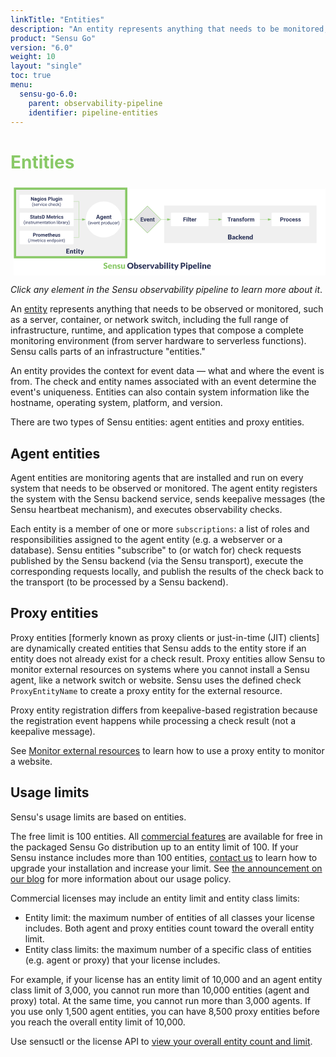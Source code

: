 ```yaml
---
linkTitle: "Entities"
description: "An entity represents anything that needs to be monitored, including the full range of infrastructure, runtime, and application types that compose a complete monitoring environment, from server hardware to serverless functions. Read this doc to learn about entities."
product: "Sensu Go"
version: "6.0"
weight: 10
layout: "single"
toc: true
menu:
  sensu-go-6.0:
    parent: observability-pipeline
    identifier: pipeline-entities
---
```


# <span style="color:#89c967">Entities</span>

<svg xmlns="http://www.w3.org/2000/svg" xmlns:xlink="http://www.w3.org/1999/xlink" xmlns:lucid="lucid" viewBox="0 0 1400 405" preserveAspectRatio="xMidYMid meet"><g transform="translate(14.423076923077076 20)" lucid:page-tab-id="0_0"><path d="M0 0h1823.08v553.85H0z" fill="#fff"/><a xlink:href="../pipeline-agent-backend/" target="_top"><path d="M668.26 75.15H1346v167H668.26z" stroke="#000" stroke-opacity="0" stroke-width="2" fill="#f0f0f0"/><path class="lucid-link lucid-hotspot lucid-overlay-hotspot" d="M668.26 75.15H1346v167H668.26z" fill="none"/></a><a xlink:href="../pipeline-filter/" target="_top"><path d="M698.3 110.12c0-1.66 1.33-3 3-3H863c1.66 0 3 1.34 3 3v54c0 1.65-1.34 3-3 3H701.3c-1.67 0-3-1.35-3-3z" stroke="#000" stroke-opacity="0" fill="#fff"/><use xlink:href="#a" transform="matrix(1,0,0,1,703.2895709085567,112.11538461538461) translate(49.23988381410256 33.76402243589744)"/><path class="lucid-link lucid-hotspot lucid-overlay-hotspot" d="M698.3 110.12c0-1.66 1.33-3 3-3H863c1.66 0 3 1.34 3 3v54c0 1.65-1.34 3-3 3H701.3c-1.67 0-3-1.35-3-3z" fill="none"/></a><a xlink:href="../pipeline-transform/" target="_top"><path d="M926 110.12c0-1.66 1.34-3 3-3h161.7c1.67 0 3 1.34 3 3v54c0 1.65-1.33 3-3 3H929c-1.66 0-3-1.35-3-3z" stroke="#000" stroke-opacity="0" fill="#fff"/><use xlink:href="#b" transform="matrix(1,0,0,1,931.0000194281496,112.11538461538461) translate(18.72230568910257 33.76402243589744)"/><path class="lucid-link lucid-hotspot lucid-overlay-hotspot" d="M926 110.12c0-1.66 1.34-3 3-3h161.7c1.67 0 3 1.34 3 3v54c0 1.65-1.33 3-3 3H929c-1.66 0-3-1.35-3-3z" fill="none"/></a><a xlink:href="../pipeline-process/" target="_top"><path d="M1146 110.12c0-1.66 1.34-3 3-3h161.7c1.67 0 3 1.34 3 3v54c0 1.65-1.33 3-3 3H1149c-1.66 0-3-1.35-3-3z" stroke="#000" stroke-opacity="0" fill="#fff"/><use xlink:href="#c" transform="matrix(1,0,0,1,1151.0000194281486,112.11538461538461) translate(32.23142027243589 33.76402243589744)"/><path class="lucid-link lucid-hotspot lucid-overlay-hotspot" d="M1146 110.12c0-1.66 1.34-3 3-3h161.7c1.67 0 3 1.34 3 3v54c0 1.65-1.33 3-3 3H1149c-1.66 0-3-1.35-3-3z" fill="none"/></a><path d="M656.04 137.12h25.87" stroke="#89c967" fill="none"/><path d="M656.06 137.62h-1.02l.5-.5-.5-.5h1.02z" fill="#89c967"/><path d="M696.67 137.12l-14.26 4.63v-9.27z" stroke="#89c967" fill="#89c967"/><path d="M866.5 137.12h43.12" stroke="#89c967" fill="none"/><path d="M866.5 137.62h-.5v-1h.5z" fill="#89c967"/><path d="M924.38 137.12l-14.26 4.63v-9.27z" stroke="#89c967" fill="#89c967"/><path d="M1094.2 137.12h35.42" stroke="#89c967" fill="none"/><path d="M1094.22 137.62h-.5v-1h.5z" fill="#89c967"/><path d="M1144.38 137.12l-14.26 4.63v-9.27z" stroke="#89c967" fill="#89c967"/><a xlink:href="../pipeline-entities/" target="_top"><path d="M5.58 0H500v305.12H5.58z" stroke="#89c967" stroke-width="10" fill="#f0f0f0"/><path class="lucid-link lucid-hotspot lucid-overlay-hotspot" d="M5.58 0H500v305.12H5.58z" fill="none"/></a><path d="M266.08 57.12h23.7v79.5" stroke="#89c967" fill="none"/><path d="M266.1 57.62h-.52v-1h.5z" fill="#89c967"/><path d="M289.78 136.6v.52M267.08 137.12h36.9" stroke="#89c967" fill="none"/><path d="M267.1 137.62h-.52v-1h.5z" fill="#89c967"/><path d="M318.73 137.12l-14.26 4.63v-9.27z" stroke="#89c967" fill="#89c967"/><path d="M266.58 217.12h23.2v-79.5" stroke="#89c967" fill="none"/><path d="M266.6 217.62h-.52v-1h.5z" fill="#89c967"/><path d="M289.78 137.63v-.5M480.85 137.12h35.48" stroke="#89c967" fill="none"/><path d="M480.87 137.62h-.53v-1h.53z" fill="#89c967"/><path d="M531.1 137.12l-14.27 4.63v-9.27z" stroke="#89c967" fill="#89c967"/><a xlink:href="../pipeline-agent-backend/" target="_top"><path d="M753.27 197.12h507.7v40h-507.7z" stroke="#000" stroke-opacity="0" stroke-width="2" fill-opacity="0"/><use xlink:href="#d" transform="matrix(1,0,0,1,753.2728800522422,197.1153846153846) translate(197.3028846153846 28.471153846153847)"/><path class="lucid-link lucid-hotspot lucid-overlay-hotspot" d="M753.27 197.12h507.7v40h-507.7z" fill="none"/></a><a xlink:href="../pipeline-entities/" target="_top"><path d="M160 260h223.6v44.26H160z" stroke="#000" stroke-opacity="0" stroke-width="2" fill-opacity="0"/><use xlink:href="#e" transform="matrix(1,0,0,1,160,260) translate(71.86057692307692 28.471153846153847)"/><path class="lucid-link lucid-hotspot lucid-overlay-hotspot" d="M160 260h223.6v44.26H160z" fill="none"/></a><a xlink:href="../pipeline-checks-events/" target="_top"><path d="M594.13 77.12l60 60-60 60-60-60z" stroke="#89c967" stroke-width="2" fill="#e5e5e5"/><use xlink:href="#f" transform="matrix(1,0,0,1,539.128094597964,82.11538461538461) translate(23.611478365384613 63.76402243589744)"/><path class="lucid-link lucid-hotspot lucid-overlay-hotspot" d="M594.13 77.12l60 60-60 60-60-60z" fill="none"/></a><a xlink:href="../pipeline-agent-backend/" target="_top"><path d="M480.35 137.12c0 44.18-35.8 80-80 80-44.18 0-80-35.82-80-80 0-44.2 35.82-80 80-80 44.2 0 80 35.8 80 80z" stroke="#000" stroke-opacity="0" stroke-width="2" fill="#fff"/><use xlink:href="#g" transform="matrix(1,0,0,1,325.35250883744345,62.11538461538461) translate(40.61373197115385 72.49599358974359)"/><use xlink:href="#h" transform="matrix(1,0,0,1,325.35250883744345,62.11538461538461) translate(4.678109975961533 96.59705528846155)"/><use xlink:href="#i" transform="matrix(1,0,0,1,325.35250883744345,62.11538461538461) translate(62.35163762019231 96.59705528846155)"/><path class="lucid-link lucid-hotspot lucid-overlay-hotspot" d="M480.35 137.12c0 44.18-35.8 80-80 80-44.18 0-80-35.82-80-80 0-44.2 35.82-80 80-80 44.2 0 80 35.8 80 80z" fill="none"/></a><path d="M400.35 217.62v39.5-40.74" stroke="#000" stroke-opacity="0" fill="none"/><path d="M400.35 201.62l4.64 14.26h-9.28z" stroke="#000" stroke-opacity="0" fill-opacity="0"/><a xlink:href="../pipeline-checks-events/" target="_top"><path d="M25.58 30.12c0-1.66 1.34-3 3-3h234c1.65 0 3 1.34 3 3v54c0 1.65-1.35 3-3 3h-234c-1.66 0-3-1.35-3-3z" stroke="#000" stroke-opacity="0" fill="#fff"/><use xlink:href="#j" transform="matrix(1,0,0,1,30.576923076922924,32.11538461538461) translate(44.63585486778845 21.400490785256405)"/><use xlink:href="#k" transform="matrix(1,0,0,1,30.576923076922924,32.11538461538461) translate(121.06908553685898 21.400490785256405)"/><use xlink:href="#l" transform="matrix(1,0,0,1,30.576923076922924,32.11538461538461) translate(50.15249399038461 44.719050480769226)"/><use xlink:href="#m" transform="matrix(1,0,0,1,30.576923076922924,32.11538461538461) translate(122.50262920673077 44.719050480769226)"/><path class="lucid-link lucid-hotspot lucid-overlay-hotspot" d="M25.58 30.12c0-1.66 1.34-3 3-3h234c1.65 0 3 1.34 3 3v54c0 1.65-1.35 3-3 3h-234c-1.66 0-3-1.35-3-3z" fill="none"/></a><a xlink:href="../pipeline-checks-events/" target="_top"><path d="M26.58 110.12c0-1.66 1.34-3 3-3h234c1.65 0 3 1.34 3 3v54c0 1.65-1.35 3-3 3h-234c-1.66 0-3-1.35-3-3z" stroke="#000" stroke-opacity="0" fill="#fff"/><use xlink:href="#n" transform="matrix(1,0,0,1,31.576923076922924,112.11538461538461) translate(40.292186247996796 21.400490785256405)"/><use xlink:href="#o" transform="matrix(1,0,0,1,31.576923076922924,112.11538461538461) translate(112.97879732572116 21.400490785256405)"/><use xlink:href="#p" transform="matrix(1,0,0,1,31.576923076922924,112.11538461538461) translate(11.991436298076906 44.719050480769226)"/><use xlink:href="#q" transform="matrix(1,0,0,1,31.576923076922924,112.11538461538461) translate(158.83263221153848 44.719050480769226)"/><path class="lucid-link lucid-hotspot lucid-overlay-hotspot" d="M26.58 110.12c0-1.66 1.34-3 3-3h234c1.65 0 3 1.34 3 3v54c0 1.65-1.35 3-3 3h-234c-1.66 0-3-1.35-3-3z" fill="none"/></a><a xlink:href="../pipeline-checks-events/" target="_top"><path d="M26.08 190.12c0-1.66 1.34-3 3-3h234c1.65 0 3 1.34 3 3v54c0 1.65-1.35 3-3 3h-234c-1.66 0-3-1.35-3-3z" stroke="#000" stroke-opacity="0" fill="#fff"/><use xlink:href="#r" transform="matrix(1,0,0,1,31.076923076922924,192.11538461538464) translate(53.57515775240384 21.400490785256405)"/><use xlink:href="#s" transform="matrix(1,0,0,1,31.076923076922924,192.11538461538464) translate(32.30675330528845 44.719050480769226)"/><use xlink:href="#t" transform="matrix(1,0,0,1,31.076923076922924,192.11538461538464) translate(116.04698768028847 44.719050480769226)"/><path class="lucid-link lucid-hotspot lucid-overlay-hotspot" d="M26.08 190.12c0-1.66 1.34-3 3-3h234c1.65 0 3 1.34 3 3v54c0 1.65-1.35 3-3 3h-234c-1.66 0-3-1.35-3-3z" fill="none"/></a><a xlink:href="../" target="_top"><path d="M383.6 320h507.7v44H383.6z" stroke="#000" stroke-opacity="0" stroke-width="2" fill-opacity="0"/><use xlink:href="#u" transform="matrix(1,0,0,1,383.60356235114165,320) translate(14.36940418397478 36.19764280232888)"/><use xlink:href="#v" transform="matrix(1,0,0,1,383.60356235114165,320) translate(119.95503095996753 36.19764280232888)"/><use xlink:href="#w" transform="matrix(1,0,0,1,383.60356235114165,320) translate(356.5049763247307 36.19764280232888)"/><path class="lucid-link lucid-hotspot lucid-overlay-hotspot" d="M383.6 320h507.7v44H383.6z" fill="none"/></a><defs><path fill="#2c3458" d="M1006-595H430V0H130v-1456h948v243H430v376h576v242" id="x"/><path fill="#2c3458" d="M416 0H126v-1082h290V0zM271-1212c-92 0-162-61-162-150s68-149 162-149c93 0 162 60 162 149s-70 150-162 150" id="y"/><path fill="#2c3458" d="M416 0H126v-1536h290V0" id="z"/><path fill="#2c3458" d="M457-330c2 83 25 111 111 112 32 0 60-2 85-7V-6c-57 17-115 26-175 26-203 0-310-102-310-307v-583H10v-212h158v-266h289v266h185v212H457v540" id="A"/><path fill="#2c3458" d="M1031-175C952-60 797 20 609 20 287 20 60-206 72-543c12-330 180-559 505-559 309 0 482 214 477 537v118H365c15 134 115 234 263 234 111 0 198-40 261-121zM770-644c5-139-62-226-194-224-130 1-191 97-208 224h402" id="B"/><path fill="#2c3458" d="M719-811c-143-24-279 1-319 103V0H111v-1082h273l8 129c74-124 180-175 331-136" id="C"/><g id="a"><use transform="matrix(0.012520032051282052,0,0,0.012520032051282052,0,0)" xlink:href="#x"/><use transform="matrix(0.012520032051282052,0,0,0.012520032051282052,14.047475961538462,0)" xlink:href="#y"/><use transform="matrix(0.012520032051282052,0,0,0.012520032051282052,20.845853365384617,0)" xlink:href="#z"/><use transform="matrix(0.012520032051282052,0,0,0.012520032051282052,27.64423076923077,0)" xlink:href="#A"/><use transform="matrix(0.012520032051282052,0,0,0.012520032051282052,36.30809294871795,0)" xlink:href="#B"/><use transform="matrix(0.012520032051282052,0,0,0.012520032051282052,50.16776842948718,0)" xlink:href="#C"/></g><path fill="#2c3458" d="M1226-1213H780V0H480v-1213H40v-243h1186v243" id="D"/><path fill="#2c3458" d="M552-1102c254-4 435 134 435 383v469c1 103 15 180 43 233V0H738c-13-26-23-58-29-97C639-19 548 20 436 20 238 20 64-113 68-304c5-258 212-357 496-357h133c11-137-29-227-160-227-90 0-156 45-156 131H92c15-231 213-342 460-345zM357-325c0 76 61 124 142 124 88 0 168-45 198-105v-186H589c-152 2-232 51-232 167" id="E"/><path fill="#2c3458" d="M750-692c-1-124-48-174-173-175-81 0-142 35-183 104V0H105v-1082h272l9 125c77-97 181-145 311-145 244 0 342 151 342 403V0H750v-692" id="F"/><path fill="#2c3458" d="M529-185c94 0 168-33 168-114 0-35-18-63-53-83s-91-39-168-55C219-491 90-600 90-765c0-208 203-337 432-337 246 0 451 124 453 349H686c-2-91-62-143-165-143-86 0-151 41-153 117 0 32 16 57 46 77 63 43 257 69 335 100 151 60 229 153 229 291C978-13 554 93 282-28 162-81 60-190 56-344h274c5 106 86 159 199 159" id="G"/><path fill="#2c3458" d="M190-1174c-11-296 244-440 544-363l-3 224c-24-6-53-9-88-9-109 0-163 51-163 153v87h215v212H480V0H190v-870H29v-212h161v-92" id="H"/><path fill="#2c3458" d="M579 20C257 20 58-214 66-551c8-331 182-551 511-551 324 0 514 231 514 572 0 319-198 550-512 550zm-2-888c-169 0-222 141-222 338 0 181 61 317 224 317 170 0 223-137 223-338 0-178-64-317-225-317" id="I"/><path fill="#2c3458" d="M741-689c-2-124-40-177-163-178-82 0-141 34-178 102V0H111v-1082h271l9 121c77-94 180-141 311-141 139 0 235 55 287 165 76-110 184-165 325-165 249 0 348 151 348 411V0h-290v-690c-2-123-39-176-163-177-87 0-147 41-180 124l1 743H741v-689" id="J"/><g id="b"><use transform="matrix(0.012520032051282052,0,0,0.012520032051282052,0,0)" xlink:href="#D"/><use transform="matrix(0.012520032051282052,0,0,0.012520032051282052,15.049078525641026,0)" xlink:href="#C"/><use transform="matrix(0.012520032051282052,0,0,0.012520032051282052,24.025941506410255,0)" xlink:href="#E"/><use transform="matrix(0.012520032051282052,0,0,0.012520032051282052,37.77293669871795,0)" xlink:href="#F"/><use transform="matrix(0.012520032051282052,0,0,0.012520032051282052,52.13341346153847,0)" xlink:href="#G"/><use transform="matrix(0.012520032051282052,0,0,0.012520032051282052,65.31700721153845,0)" xlink:href="#H"/><use transform="matrix(0.012520032051282052,0,0,0.012520032051282052,74.50671073717947,0)" xlink:href="#I"/><use transform="matrix(0.012520032051282052,0,0,0.012520032051282052,89.00490785256409,0)" xlink:href="#C"/><use transform="matrix(0.012520032051282052,0,0,0.012520032051282052,98.35737179487178,0)" xlink:href="#J"/></g><path fill="#2c3458" d="M1245-974c0 302-233 466-552 461H430V0H130v-1456h568c323 5 547 167 547 482zm-303 2c1-143-93-241-237-241H430v457h268c151 1 244-71 244-216" id="K"/><path fill="#2c3458" d="M355-556c-2 203 30 338 206 343 102 3 181-63 182-161h271C1001-128 821 17 566 20 242 24 66-212 66-554c0-320 184-548 498-548 262 0 451 167 450 423H743c-1-108-75-193-184-189-162 6-202 123-204 312" id="L"/><g id="c"><use transform="matrix(0.012520032051282052,0,0,0.012520032051282052,0,0)" xlink:href="#K"/><use transform="matrix(0.012520032051282052,0,0,0.012520032051282052,16.53896233974359,0)" xlink:href="#C"/><use transform="matrix(0.012520032051282052,0,0,0.012520032051282052,25.44070512820513,0)" xlink:href="#I"/><use transform="matrix(0.012520032051282052,0,0,0.012520032051282052,39.93890224358975,0)" xlink:href="#L"/><use transform="matrix(0.012520032051282052,0,0,0.012520032051282052,53.310296474358985,0)" xlink:href="#B"/><use transform="matrix(0.012520032051282052,0,0,0.012520032051282052,67.16997195512822,0)" xlink:href="#G"/><use transform="matrix(0.012520032051282052,0,0,0.012520032051282052,80.35356570512822,0)" xlink:href="#G"/></g><path fill="#2c3458" d="M966-754c170 42 282 125 282 315 0 303-231 439-546 439H120v-1457h536c319 4 558 86 558 394 0 177-112 257-248 309zm-52 308c1-132-85-172-220-172H458v363h238c138 0 217-58 218-191zm-38-577c0-140-81-181-220-181H458v360c201-1 418 30 418-179" id="M"/><path fill="#2c3458" d="M572-1057c257 0 406 153 406 409V0c-68-4-160 9-208-12-30-14-45-72-60-107C623-47 539 18 382 16 189 13 70-77 70-270c0-183 145-251 311-298 78-21 176-33 295-36 8-132-26-216-144-216-125 0-159 78-268 78-94 0-104-95-146-151 112-100 257-164 454-164zM366-285c-2 73 41 96 114 96 97 0 140-35 196-89v-144c-104 4-184 15-248 46-39 19-61 43-62 91" id="N"/><path fill="#2c3458" d="M958-162C862-50 728 16 528 16 297 16 159-117 90-293c-49-124-51-307-4-437 70-194 223-323 484-323 177 0 287 60 380 153-36 45-67 98-109 136-73 33-113-34-174-50-21-5-46-11-77-11-169 4-215 131-220 304-6 205 103 354 302 295 57-17 74-74 140-74 25 0 42 10 56 27" id="O"/><path fill="#2c3458" d="M430-1497v839c57 1 95 0 120-37l196-292c22-33 48-50 100-50h284L862-668c-25 34-54 60-90 82 30 23 56 53 78 90L1142 0H862c-52-1-83-16-102-52L564-419c-19-31-28-40-74-40h-60V0H120v-1497h310" id="P"/><path fill="#2c3458" d="M1024-162C926-48 781 16 578 16 325 16 169-111 94-299c-49-123-59-309-6-439 74-183 225-315 476-315 298 0 466 176 466 475 0 66-3 115-70 115H362c16 155 90 243 244 247 98 2 155-39 218-71 37-18 85-16 110 14zM752-643c-3-120-60-196-182-196-129 0-185 80-205 196h387" id="Q"/><path fill="#2c3458" d="M612-820c-81 1-134 39-182 81V0H120v-1037h192c70-3 79 59 94 112 74-70 159-128 302-128 236 0 352 157 352 394V0H750v-659c0-96-44-162-138-161" id="R"/><path fill="#2c3458" d="M494-1057c110-3 175 36 236 85v-525h310V0H848c-79 3-80-75-100-131C671-51 581 16 426 16 225 16 127-123 78-290c-38-128-40-313 4-440 62-181 183-321 412-327zM370-515c0 153 21 293 164 293 98 0 150-43 196-97v-440c-41-45-87-70-162-70-160 0-198 144-198 314" id="S"/><g id="d"><use transform="matrix(0.014423076923076924,0,0,0.014423076923076924,0,0)" xlink:href="#M"/><use transform="matrix(0.014423076923076924,0,0,0.014423076923076924,18.923076923076923,0)" xlink:href="#N"/><use transform="matrix(0.014423076923076924,0,0,0.014423076923076924,34.47115384615385,0)" xlink:href="#O"/><use transform="matrix(0.014423076923076924,0,0,0.014423076923076924,48.49038461538461,0)" xlink:href="#P"/><use transform="matrix(0.014423076923076924,0,0,0.014423076923076924,64.24038461538461,0)" xlink:href="#Q"/><use transform="matrix(0.014423076923076924,0,0,0.014423076923076924,79.9326923076923,0)" xlink:href="#R"/><use transform="matrix(0.014423076923076924,0,0,0.014423076923076924,96.66346153846153,0)" xlink:href="#S"/></g><path fill="#2c3458" d="M1058-1457v260H460v340h458v250H460v347h598V0H120v-1457h938" id="T"/><path fill="#2c3458" d="M774-74c-71 55-172 90-290 90-196 0-304-108-304-303v-536c-70 1-146 12-146-61v-121l165-32 61-253c16-78 146-38 230-48v303h252v212H490v515c0 45 23 83 68 83 48 0 88-50 122 4" id="U"/><path fill="#2c3458" d="M440-1037V0H130v-1037h310zm-154-466c113 0 190 70 190 182 0 111-79 180-190 180-109 0-184-71-184-180 0-110 74-182 184-182" id="V"/><path fill="#2c3458" d="M544 269c-20 41-37 60-98 60H214L414-91 0-1037h274c46-1 73 23 84 54 69 190 150 371 209 571 68-189 134-380 199-571 10-28 45-55 82-54h250" id="W"/><g id="e"><use transform="matrix(0.014423076923076924,0,0,0.014423076923076924,0,0)" xlink:href="#T"/><use transform="matrix(0.014423076923076924,0,0,0.014423076923076924,16.298076923076923,0)" xlink:href="#R"/><use transform="matrix(0.014423076923076924,0,0,0.014423076923076924,33.02884615384615,0)" xlink:href="#U"/><use transform="matrix(0.014423076923076924,0,0,0.014423076923076924,44.56730769230769,0)" xlink:href="#V"/><use transform="matrix(0.014423076923076924,0,0,0.014423076923076924,52.78846153846154,0)" xlink:href="#U"/><use transform="matrix(0.014423076923076924,0,0,0.014423076923076924,64.32692307692308,0)" xlink:href="#W"/></g><path fill="#2c3458" d="M1006-631H430v390h676V0H130v-1456h974v243H430v347h576v235" id="X"/><path fill="#2c3458" d="M516-353l201-729h302L654 0H378L13-1082h302" id="Y"/><g id="f"><use transform="matrix(0.012520032051282052,0,0,0.012520032051282052,0,0)" xlink:href="#X"/><use transform="matrix(0.012520032051282052,0,0,0.012520032051282052,14.097556089743591,0)" xlink:href="#Y"/><use transform="matrix(0.012520032051282052,0,0,0.012520032051282052,26.893028846153847,0)" xlink:href="#B"/><use transform="matrix(0.012520032051282052,0,0,0.012520032051282052,40.75270432692308,0)" xlink:href="#F"/><use transform="matrix(0.012520032051282052,0,0,0.012520032051282052,55.11318108974359,0)" xlink:href="#A"/></g><path fill="#2c3458" d="M952-300H426L326 0H7l542-1456h278L1372 0h-319zM507-543h364l-183-545" id="Z"/><path fill="#2c3458" d="M505 20C221 18 69-239 69-549c0-302 153-553 438-553 119 0 211 41 277 122l12-102h262V-36c-8 305-208 458-520 462-160 1-335-76-403-170L263 80c72 81 159 121 262 121 172 1 260-107 243-294C701-18 614 20 505 20zm76-887c-165 0-223 147-223 339 0 172 66 314 221 314 88 0 151-33 189-99v-455c-39-66-101-99-187-99" id="aa"/><g id="g"><use transform="matrix(0.012520032051282052,0,0,0.012520032051282052,0,0)" xlink:href="#Z"/><use transform="matrix(0.012520032051282052,0,0,0.012520032051282052,17.252604166666668,0)" xlink:href="#aa"/><use transform="matrix(0.012520032051282052,0,0,0.012520032051282052,31.888521634615387,0)" xlink:href="#B"/><use transform="matrix(0.012520032051282052,0,0,0.012520032051282052,45.74819711538462,0)" xlink:href="#F"/><use transform="matrix(0.012520032051282052,0,0,0.012520032051282052,60.10867387820513,0)" xlink:href="#A"/></g><path fill="#2c3458" d="M319-664C304-226 428 158 661 357l-38 113c-89-49-172-133-254-248C142-97 71-578 194-1025c67-244 240-513 429-618l38 122c-201 153-330 502-342 857" id="ab"/><path fill="#2c3458" d="M599-131c141 0 220-65 285-146l113 88C906-50 770 20 589 20 281 21 93-214 93-545c0-223 93-397 233-485 74-48 154-72 240-72 300 2 449 218 445 537v77H278c0 197 129 357 321 357zm227-509c-3-180-88-310-260-310-170 0-264 140-282 310h542" id="ac"/><path fill="#2c3458" d="M497-251l268-831h189L566 0H425L33-1082h189" id="ad"/><path fill="#2c3458" d="M589-945c-131 0-219 81-264 174V0H140v-1082h175l6 136c83-104 191-156 324-156 229 0 346 129 346 387V0H806v-716c-2-153-65-229-217-229" id="ae"/><path fill="#2c3458" d="M456 20C285 20 205-92 206-268v-671H9v-143h197v-262h185v262h202v143H391v671c-9 125 92 149 207 118V0c-49 13-96 20-142 20" id="af"/><g id="h"><use transform="matrix(0.00939002403846154,0,0,0.00939002403846154,0,0)" xlink:href="#ab"/><use transform="matrix(0.00939002403846154,0,0,0.00939002403846154,6.5730168269230775,0)" xlink:href="#ac"/><use transform="matrix(0.00939002403846154,0,0,0.00939002403846154,16.639122596153847,0)" xlink:href="#ad"/><use transform="matrix(0.00939002403846154,0,0,0.00939002403846154,25.831956129807693,0)" xlink:href="#ac"/><use transform="matrix(0.00939002403846154,0,0,0.00939002403846154,36.02013221153847,0)" xlink:href="#ae"/><use transform="matrix(0.00939002403846154,0,0,0.00939002403846154,46.63085937500001,0)" xlink:href="#af"/></g><path fill="#2c3458" d="M632-1102c291 0 422 251 422 573 0 297-141 548-419 549-131 0-235-42-310-125v521H140v-1498h169l9 120c75-93 180-140 314-140zm-53 971c207 0 290-180 290-419 0-218-92-395-292-395-112 0-196 50-252 149v517c55 99 140 148 254 148" id="ag"/><path fill="#2c3458" d="M663-916c-163-27-288 18-338 148V0H140v-1082h180l3 125c61-97 147-145 258-145 36 0 63 5 82 14v172" id="ah"/><path fill="#2c3458" d="M584 20C278 26 81-227 91-551c10-320 175-545 491-551 308-5 503 247 494 573-9 322-175 543-492 549zm-2-970c-208 0-305 185-305 421 0 216 106 398 307 398 211 0 307-186 307-420 0-214-109-399-309-399" id="ai"/><path fill="#2c3458" d="M520 20C244 20 95-247 95-550c0-298 151-550 427-552 127 0 227 43 301 130v-564h185V0H838l-9-116C755-25 652 20 520 20zm48-965c-210 0-288 177-288 416 0 218 87 392 286 392 117 0 203-53 257-158v-497c-55-102-140-153-255-153" id="aj"/><path fill="#2c3458" d="M491 20c-241-1-355-148-355-398v-704h185v699c0 164 67 246 200 246 141 0 235-53 282-158v-787h185V0H812l-4-107C736-22 630 20 491 20" id="ak"/><path fill="#2c3458" d="M277-555c0 244 77 420 297 424 127 2 249-93 255-210h175C980-127 805 20 574 20 258 20 81-222 92-562c11-319 164-533 481-540 237-5 426 165 431 392H829c-7-133-115-242-256-240-209 4-296 166-296 395" id="al"/><path fill="#2c3458" d="M38 357C331 141 457-487 337-984c-53-219-157-429-299-546l39-113c190 106 362 378 431 621 75 268 76 597 0 868C440 88 266 365 77 470" id="am"/><g id="i"><use transform="matrix(0.00939002403846154,0,0,0.00939002403846154,0,0)" xlink:href="#ag"/><use transform="matrix(0.00939002403846154,0,0,0.00939002403846154,10.789137620192308,0)" xlink:href="#ah"/><use transform="matrix(0.00939002403846154,0,0,0.00939002403846154,17.108623798076927,0)" xlink:href="#ai"/><use transform="matrix(0.00939002403846154,0,0,0.00939002403846154,28.076171875000007,0)" xlink:href="#aj"/><use transform="matrix(0.00939002403846154,0,0,0.00939002403846154,38.921649639423094,0)" xlink:href="#ak"/><use transform="matrix(0.00939002403846154,0,0,0.00939002403846154,49.52298677884617,0)" xlink:href="#al"/><use transform="matrix(0.00939002403846154,0,0,0.00939002403846154,59.589092548076934,0)" xlink:href="#ac"/><use transform="matrix(0.00939002403846154,0,0,0.00939002403846154,69.77726862980771,0)" xlink:href="#ah"/><use transform="matrix(0.00939002403846154,0,0,0.00939002403846154,76.28455528846155,0)" xlink:href="#am"/></g><path fill="#2c3458" d="M1314 0h-300L430-958V0H130v-1456h300l585 960v-960h299V0" id="an"/><g id="j"><use transform="matrix(0.010955028044871796,0,0,0.010955028044871796,0,0)" xlink:href="#an"/><use transform="matrix(0.010955028044871796,0,0,0.010955028044871796,15.840970552884617,0)" xlink:href="#E"/><use transform="matrix(0.010955028044871796,0,0,0.010955028044871796,27.86959134615385,0)" xlink:href="#aa"/><use transform="matrix(0.010955028044871796,0,0,0.010955028044871796,40.67601913060898,0)" xlink:href="#y"/><use transform="matrix(0.010955028044871796,0,0,0.010955028044871796,46.624599358974365,0)" xlink:href="#I"/><use transform="matrix(0.010955028044871796,0,0,0.010955028044871796,59.310521834935905,0)" xlink:href="#G"/></g><path fill="#2c3458" d="M463 20c-241-1-359-147-359-393v-709h289v699c0 113 51 169 154 169 98 0 165-34 202-102v-766h290V0H767l-8-110C688-23 589 20 463 20" id="ao"/><g id="k"><use transform="matrix(0.010955028044871796,0,0,0.010955028044871796,0,0)" xlink:href="#K"/><use transform="matrix(0.010955028044871796,0,0,0.010955028044871796,14.471592047275642,0)" xlink:href="#z"/><use transform="matrix(0.010955028044871796,0,0,0.010955028044871796,20.42017227564103,0)" xlink:href="#ao"/><use transform="matrix(0.010955028044871796,0,0,0.010955028044871796,32.97463441506411,0)" xlink:href="#aa"/><use transform="matrix(0.010955028044871796,0,0,0.010955028044871796,45.78106219951925,0)" xlink:href="#y"/><use transform="matrix(0.010955028044871796,0,0,0.010955028044871796,51.72964242788463,0)" xlink:href="#F"/></g><path fill="#2c3458" d="M538-131c121 0 232-49 232-156 0-50-20-88-56-117-73-60-334-92-420-143-92-55-162-110-162-238 0-190 192-317 400-317 223 0 414 129 413 338H759c0-108-110-186-227-186-119 0-215 53-215 159 0 45 18 78 53 101 76 52 331 90 416 139 98 57 169 115 169 251C955-92 760 20 538 20c-176 0-314-68-386-174-38-55-57-115-57-179h185c6 129 116 202 258 202" id="ap"/><path fill="#2c3458" d="M341 0H156v-1082h185V0zm-91-1264c-68 0-108-42-109-105 0-62 41-107 109-107s110 44 110 107-42 105-110 105" id="aq"/><g id="l"><use transform="matrix(0.00939002403846154,0,0,0.00939002403846154,0,0)" xlink:href="#ab"/><use transform="matrix(0.00939002403846154,0,0,0.00939002403846154,6.5730168269230775,0)" xlink:href="#ap"/><use transform="matrix(0.00939002403846154,0,0,0.00939002403846154,16.488882211538463,0)" xlink:href="#ac"/><use transform="matrix(0.00939002403846154,0,0,0.00939002403846154,26.677058293269234,0)" xlink:href="#ah"/><use transform="matrix(0.00939002403846154,0,0,0.00939002403846154,33.35336538461539,0)" xlink:href="#ad"/><use transform="matrix(0.00939002403846154,0,0,0.00939002403846154,42.66826923076923,0)" xlink:href="#aq"/><use transform="matrix(0.00939002403846154,0,0,0.00939002403846154,47.33511117788462,0)" xlink:href="#al"/><use transform="matrix(0.00939002403846154,0,0,0.00939002403846154,57.40121694711539,0)" xlink:href="#ac"/></g><path fill="#2c3458" d="M589-945c-131 0-219 81-264 174V0H140v-1536h185v585c82-101 189-151 320-151 229 0 346 129 346 387V0H806v-716c-2-153-65-229-217-229" id="ar"/><path fill="#2c3458" d="M442-501L326-380V0H141v-1536h185v929c135-169 291-317 436-475h225L566-630 1036 0H819" id="as"/><g id="m"><use transform="matrix(0.00939002403846154,0,0,0.00939002403846154,0,0)" xlink:href="#al"/><use transform="matrix(0.00939002403846154,0,0,0.00939002403846154,10.06610576923077,0)" xlink:href="#ar"/><use transform="matrix(0.00939002403846154,0,0,0.00939002403846154,20.658052884615387,0)" xlink:href="#ac"/><use transform="matrix(0.00939002403846154,0,0,0.00939002403846154,30.846228966346157,0)" xlink:href="#al"/><use transform="matrix(0.00939002403846154,0,0,0.00939002403846154,40.91233473557693,0)" xlink:href="#as"/><use transform="matrix(0.00939002403846154,0,0,0.00939002403846154,50.65917968750001,0)" xlink:href="#am"/></g><path fill="#2c3458" d="M658-217c127 0 227-49 227-165 0-57-21-98-60-130-79-64-370-142-463-196-162-95-248-210-248-361 0-280 246-403 537-407 213-3 383 84 467 216 45 69 68 147 68 234H886c0-139-96-211-240-211-129 0-232 55-232 169 0 47 24 87 72 119s117 62 210 90c171 51 295 115 373 191s117 171 117 284c-2 272-237 411-528 404C331 13 78-135 69-458h301c0 161 96 241 288 241" id="at"/><path fill="#2c3458" d="M130 0v-1456h448c435 14 673 299 665 762-5 285-130 500-319 606C822-31 708 0 581 0H130zm809-685c9-311-79-526-361-528H430v972h145c252-2 356-181 364-444" id="au"/><g id="n"><use transform="matrix(0.010955028044871796,0,0,0.010955028044871796,0,0)" xlink:href="#at"/><use transform="matrix(0.010955028044871796,0,0,0.010955028044871796,13.792380308493591,0)" xlink:href="#A"/><use transform="matrix(0.010955028044871796,0,0,0.010955028044871796,21.373259715544876,0)" xlink:href="#E"/><use transform="matrix(0.010955028044871796,0,0,0.010955028044871796,33.40188050881411,0)" xlink:href="#A"/><use transform="matrix(0.010955028044871796,0,0,0.010955028044871796,40.982759915865394,0)" xlink:href="#G"/><use transform="matrix(0.010955028044871796,0,0,0.010955028044871796,52.51840444711539,0)" xlink:href="#au"/></g><path fill="#2c3458" d="M522-1456L896-400l372-1056h394V0h-301c-7-379 15-728 30-1085L998 0H792L400-1084c15 357 37 705 30 1084H130v-1456h392" id="av"/><g id="o"><use transform="matrix(0.010955028044871796,0,0,0.010955028044871796,0,0)" xlink:href="#av"/><use transform="matrix(0.010955028044871796,0,0,0.010955028044871796,19.6533203125,0)" xlink:href="#B"/><use transform="matrix(0.010955028044871796,0,0,0.010955028044871796,31.78053635817308,0)" xlink:href="#A"/><use transform="matrix(0.010955028044871796,0,0,0.010955028044871796,39.361415765224365,0)" xlink:href="#C"/><use transform="matrix(0.010955028044871796,0,0,0.010955028044871796,47.54482171474359,0)" xlink:href="#y"/><use transform="matrix(0.010955028044871796,0,0,0.010955028044871796,53.49340194310899,0)" xlink:href="#L"/><use transform="matrix(0.010955028044871796,0,0,0.010955028044871796,65.19337189503206,0)" xlink:href="#G"/></g><path fill="#2c3458" d="M1240-945c-141 0-250 95-250 227V0H804v-709c0-157-77-236-231-236-121 0-204 52-249 155V0H139v-1082h175l5 120c79-93 186-140 321-140 151 0 254 58 309 174 69-98 181-174 345-174 237 0 362 126 362 377V0h-185v-714c-2-159-67-231-231-231" id="aw"/><path fill="#2c3458" d="M561-1102c238-4 403 126 403 351v498c0 99 13 178 38 237V0H808c-11-21-19-59-26-114C696-25 593 20 474 20c-199 0-368-130-365-320 4-251 214-359 490-356h180v-85c-1-135-86-212-229-212-115 0-232 67-233 171H131c20-205 206-316 430-320zM294-326c0 117 90 185 207 185 122 0 239-75 278-162v-222H634c-227 0-340 66-340 199" id="ax"/><g id="p"><use transform="matrix(0.00939002403846154,0,0,0.00939002403846154,0,0)" xlink:href="#ab"/><use transform="matrix(0.00939002403846154,0,0,0.00939002403846154,6.5730168269230775,0)" xlink:href="#aq"/><use transform="matrix(0.00939002403846154,0,0,0.00939002403846154,11.239858774038463,0)" xlink:href="#ae"/><use transform="matrix(0.00939002403846154,0,0,0.00939002403846154,21.850585937500004,0)" xlink:href="#ap"/><use transform="matrix(0.00939002403846154,0,0,0.00939002403846154,31.76645132211539,0)" xlink:href="#af"/><use transform="matrix(0.00939002403846154,0,0,0.00939002403846154,38.04837740384616,0)" xlink:href="#ah"/><use transform="matrix(0.00939002403846154,0,0,0.00939002403846154,44.55566406250001,0)" xlink:href="#ak"/><use transform="matrix(0.00939002403846154,0,0,0.00939002403846154,55.15700120192309,0)" xlink:href="#aw"/><use transform="matrix(0.00939002403846154,0,0,0.00939002403846154,72.01209435096155,0)" xlink:href="#ac"/><use transform="matrix(0.00939002403846154,0,0,0.00939002403846154,82.20027043269232,0)" xlink:href="#ae"/><use transform="matrix(0.00939002403846154,0,0,0.00939002403846154,92.81099759615388,0)" xlink:href="#af"/><use transform="matrix(0.00939002403846154,0,0,0.00939002403846154,99.09292367788464,0)" xlink:href="#ax"/><use transform="matrix(0.00939002403846154,0,0,0.00939002403846154,109.5534104567308,0)" xlink:href="#af"/><use transform="matrix(0.00939002403846154,0,0,0.00939002403846154,115.83533653846158,0)" xlink:href="#aq"/><use transform="matrix(0.00939002403846154,0,0,0.00939002403846154,120.50217848557696,0)" xlink:href="#ai"/><use transform="matrix(0.00939002403846154,0,0,0.00939002403846154,131.46972656250003,0)" xlink:href="#ae"/></g><path fill="#2c3458" d="M341 0H156v-1536h185V0" id="ay"/><path fill="#2c3458" d="M634-1102c292 0 422 254 422 573 0 298-143 547-420 549-137 0-242-48-317-145L310 0H140v-1536h185v573c75-93 178-139 309-139zm-44 965c207 0 281-175 281-413 0-224-79-395-283-395-122 0-210 57-263 170v468c57 113 145 170 265 170" id="az"/><path fill="#2c3458" d="M494-271l252-811h198L509 167C425 381 299 474 84 421V271c167 16 242-37 283-173l41-110L22-1082h202" id="aA"/><g id="q"><use transform="matrix(0.00939002403846154,0,0,0.00939002403846154,0,0)" xlink:href="#ay"/><use transform="matrix(0.00939002403846154,0,0,0.00939002403846154,4.666841947115385,0)" xlink:href="#aq"/><use transform="matrix(0.00939002403846154,0,0,0.00939002403846154,9.33368389423077,0)" xlink:href="#az"/><use transform="matrix(0.00939002403846154,0,0,0.00939002403846154,20.12282151442308,0)" xlink:href="#ah"/><use transform="matrix(0.00939002403846154,0,0,0.00939002403846154,26.254507211538467,0)" xlink:href="#ax"/><use transform="matrix(0.00939002403846154,0,0,0.00939002403846154,36.71499399038462,0)" xlink:href="#ah"/><use transform="matrix(0.00939002403846154,0,0,0.00939002403846154,43.391301081730774,0)" xlink:href="#aA"/><use transform="matrix(0.00939002403846154,0,0,0.00939002403846154,52.49023437500001,0)" xlink:href="#am"/></g><path fill="#2c3458" d="M750-685c-1-124-48-182-173-182-85 0-146 33-184 98V0H104v-1536h289v572c77-92 173-138 289-138 235 0 357 136 357 409V0H750v-685" id="aB"/><g id="r"><use transform="matrix(0.010955028044871796,0,0,0.010955028044871796,0,0)" xlink:href="#K"/><use transform="matrix(0.010955028044871796,0,0,0.010955028044871796,14.471592047275642,0)" xlink:href="#C"/><use transform="matrix(0.010955028044871796,0,0,0.010955028044871796,22.26061698717949,0)" xlink:href="#I"/><use transform="matrix(0.010955028044871796,0,0,0.010955028044871796,34.94653946314103,0)" xlink:href="#J"/><use transform="matrix(0.010955028044871796,0,0,0.010955028044871796,54.36980418669872,0)" xlink:href="#B"/><use transform="matrix(0.010955028044871796,0,0,0.010955028044871796,66.4970202323718,0)" xlink:href="#A"/><use transform="matrix(0.010955028044871796,0,0,0.010955028044871796,74.07789963942308,0)" xlink:href="#aB"/><use transform="matrix(0.010955028044871796,0,0,0.010955028044871796,86.63236177884616,0)" xlink:href="#B"/><use transform="matrix(0.010955028044871796,0,0,0.010955028044871796,98.75957782451924,0)" xlink:href="#ao"/><use transform="matrix(0.010955028044871796,0,0,0.010955028044871796,111.31403996394232,0)" xlink:href="#G"/></g><path fill="#2c3458" d="M177 125H18l608-1581h158" id="aC"/><g id="s"><use transform="matrix(0.00939002403846154,0,0,0.00939002403846154,0,0)" xlink:href="#ab"/><use transform="matrix(0.00939002403846154,0,0,0.00939002403846154,6.5730168269230775,0)" xlink:href="#aC"/><use transform="matrix(0.00939002403846154,0,0,0.00939002403846154,14.498197115384617,0)" xlink:href="#aw"/><use transform="matrix(0.00939002403846154,0,0,0.00939002403846154,31.35329026442308,0)" xlink:href="#ac"/><use transform="matrix(0.00939002403846154,0,0,0.00939002403846154,41.541466346153854,0)" xlink:href="#af"/><use transform="matrix(0.00939002403846154,0,0,0.00939002403846154,47.82339242788463,0)" xlink:href="#ah"/><use transform="matrix(0.00939002403846154,0,0,0.00939002403846154,54.33067908653848,0)" xlink:href="#aq"/><use transform="matrix(0.00939002403846154,0,0,0.00939002403846154,58.99752103365386,0)" xlink:href="#al"/><use transform="matrix(0.00939002403846154,0,0,0.00939002403846154,69.06362680288463,0)" xlink:href="#ap"/></g><g id="t"><use transform="matrix(0.00939002403846154,0,0,0.00939002403846154,0,0)" xlink:href="#ac"/><use transform="matrix(0.00939002403846154,0,0,0.00939002403846154,10.18817608173077,0)" xlink:href="#ae"/><use transform="matrix(0.00939002403846154,0,0,0.00939002403846154,20.79890324519231,0)" xlink:href="#aj"/><use transform="matrix(0.00939002403846154,0,0,0.00939002403846154,31.644381009615383,0)" xlink:href="#ag"/><use transform="matrix(0.00939002403846154,0,0,0.00939002403846154,42.433518629807686,0)" xlink:href="#ai"/><use transform="matrix(0.00939002403846154,0,0,0.00939002403846154,53.401066706730774,0)" xlink:href="#aq"/><use transform="matrix(0.00939002403846154,0,0,0.00939002403846154,58.06790865384616,0)" xlink:href="#ae"/><use transform="matrix(0.00939002403846154,0,0,0.00939002403846154,68.67863581730771,0)" xlink:href="#af"/><use transform="matrix(0.00939002403846154,0,0,0.00939002403846154,74.96056189903848,0)" xlink:href="#am"/></g><path fill="#89c967" d="M524-252c120-1 200-49 194-169-8-162-195-164-324-209-183-64-330-162-324-410 5-208 127-332 287-396 178-72 447-26 571 54 32 21 62 40 88 64l-84 157c-19 43-73 61-124 33-64-36-131-79-234-79-114 0-188 47-188 150 0 109 114 131 206 161 219 72 447 139 444 429-3 234-123 379-300 445-265 98-584-9-722-154l100-158c22-40 88-51 134-21 74 48 151 104 276 103" id="aD"/><path fill="#89c967" d="M1024-162C926-48 781 16 578 16 325 16 169-111 94-299c-49-123-59-309-6-439 74-183 225-315 476-315 298 0 466 176 466 475 0 66-3 115-70 115H362c16 155 90 243 244 247 98 2 155-39 218-71 37-18 85-16 110 14zM752-643c-3-120-60-196-182-196-129 0-185 80-205 196h387" id="aE"/><path fill="#89c967" d="M612-820c-81 1-134 39-182 81V0H120v-1037h192c70-3 79 59 94 112 74-70 159-128 302-128 236 0 352 157 352 394V0H750v-659c0-96-44-162-138-161" id="aF"/><path fill="#89c967" d="M56-725c5-259 241-361 518-318 104 16 188 63 250 124l-70 109c-15 22-27 35-60 35-81 0-126-60-222-60-69 0-122 24-122 85 0 75 88 87 152 109 156 54 328 97 328 304C830-90 649 16 394 16 236 16 110-38 22-112c35-48 58-109 103-146 116-42 152 74 285 65 73-5 130-23 130-90 0-78-87-92-154-113C219-449 52-505 56-725" id="aG"/><path fill="#89c967" d="M452 16c-236 0-352-157-352-395v-658h310v658c0 97 43 162 138 161 82-1 133-37 182-80v-739h310V0H848c-67 5-80-61-95-112C679-41 594 16 452 16" id="aH"/><g id="u"><use transform="matrix(0.018337205067035907,0,0,0.018337205067035907,0,0)" xlink:href="#aD"/><use transform="matrix(0.018337205067035907,0,0,0.018337205067035907,19.877530292666922,0)" xlink:href="#aE"/><use transform="matrix(0.018337205067035907,0,0,0.018337205067035907,39.82840940560199,0)" xlink:href="#aF"/><use transform="matrix(0.018337205067035907,0,0,0.018337205067035907,61.09956728336364,0)" xlink:href="#aG"/><use transform="matrix(0.018337205067035907,0,0,0.018337205067035907,77.23630774235524,0)" xlink:href="#aH"/></g><path fill="#2c3458" d="M1504-1022c73 177 73 411 0 587-110 265-336 451-702 451-365 0-594-187-704-451-73-177-73-412 0-588 110-265 339-450 704-450s592 187 702 451zM802-264c280 0 410-182 410-465 0-282-131-465-410-465-281 0-412 182-412 465 0 284 130 465 412 465" id="aI"/><path fill="#2c3458" d="M666 16c-127 3-195-56-255-124C401-53 395 0 326 0H120v-1497h310v570c74-71 163-129 304-126 201 5 299 137 348 303 38 127 40 313-4 439-63 179-182 322-412 327zm124-543c0-153-21-288-164-293-99-3-151 43-196 98v440c40 45 88 70 162 70 160 0 198-144 198-315" id="aJ"/><path fill="#2c3458" d="M56-725c5-259 241-361 518-318 104 16 188 63 250 124l-70 109c-15 22-27 35-60 35-81 0-126-60-222-60-69 0-122 24-122 85 0 75 88 87 152 109 156 54 328 97 328 304C830-90 649 16 394 16 236 16 110-38 22-112c35-48 58-109 103-146 116-42 152 74 285 65 73-5 130-23 130-90 0-78-87-92-154-113C219-449 52-505 56-725" id="aK"/><path fill="#2c3458" d="M768-795c-14 65-88 29-146 29-81 0-145 43-192 130V0H120v-1037c73 2 156-8 222 4 64 11 52 105 69 166 65-96 144-190 283-190 47 0 85 11 114 34" id="aL"/><path fill="#2c3458" d="M694 0H412L10-1037h258c43-1 77 23 86 54 69 227 146 446 203 684 58-239 142-456 211-684 10-29 42-55 82-54h246" id="aM"/><path fill="#2c3458" d="M440-1497V0H130v-1497h310" id="aN"/><g id="v"><use transform="matrix(0.018337205067035907,0,0,0.018337205067035907,0,0)" xlink:href="#aI"/><use transform="matrix(0.018337205067035907,0,0,0.018337205067035907,29.33952810725745,0)" xlink:href="#aJ"/><use transform="matrix(0.018337205067035907,0,0,0.018337205067035907,50.6106859850191,0)" xlink:href="#aK"/><use transform="matrix(0.018337205067035907,0,0,0.018337205067035907,66.7474264440107,0)" xlink:href="#Q"/><use transform="matrix(0.018337205067035907,0,0,0.018337205067035907,86.69830555694577,0)" xlink:href="#aL"/><use transform="matrix(0.018337205067035907,0,0,0.018337205067035907,101.84483694231743,0)" xlink:href="#aM"/><use transform="matrix(0.018337205067035907,0,0,0.018337205067035907,122.12578574645914,0)" xlink:href="#N"/><use transform="matrix(0.018337205067035907,0,0,0.018337205067035907,141.89329280872386,0)" xlink:href="#aJ"/><use transform="matrix(0.018337205067035907,0,0,0.018337205067035907,163.1644506864855,0)" xlink:href="#V"/><use transform="matrix(0.018337205067035907,0,0,0.018337205067035907,173.61665757469598,0)" xlink:href="#aN"/><use transform="matrix(0.018337205067035907,0,0,0.018337205067035907,184.06886446290645,0)" xlink:href="#V"/><use transform="matrix(0.018337205067035907,0,0,0.018337205067035907,194.5210713511169,0)" xlink:href="#U"/><use transform="matrix(0.018337205067035907,0,0,0.018337205067035907,209.19083540474566,0)" xlink:href="#W"/></g><path fill="#2c3458" d="M1220-981c0 346-230 490-586 494H458V0H120v-1457h514c350 4 586 140 586 476zm-338 0c0-152-92-223-248-223H458v462h176c169 2 248-80 248-239" id="aO"/><path fill="#2c3458" d="M666 16c-111 3-175-34-236-85v398H120v-1366h192c78-3 80 73 99 128 76-81 169-148 323-148 201 0 299 140 348 307 38 128 40 313-4 439-63 179-182 321-412 327zm124-543c0-153-21-288-164-293-99-3-151 43-196 98v440c40 45 88 70 162 70 160 0 198-144 198-315" id="aP"/><g id="w"><use transform="matrix(0.018337205067035907,0,0,0.018337205067035907,0,0)" xlink:href="#aO"/><use transform="matrix(0.018337205067035907,0,0,0.018337205067035907,23.39827366553782,0)" xlink:href="#V"/><use transform="matrix(0.018337205067035907,0,0,0.018337205067035907,33.850480553748284,0)" xlink:href="#aP"/><use transform="matrix(0.018337205067035907,0,0,0.018337205067035907,55.04828961124179,0)" xlink:href="#Q"/><use transform="matrix(0.018337205067035907,0,0,0.018337205067035907,74.99916872417685,0)" xlink:href="#aN"/><use transform="matrix(0.018337205067035907,0,0,0.018337205067035907,85.45137561238732,0)" xlink:href="#V"/><use transform="matrix(0.018337205067035907,0,0,0.018337205067035907,95.90358250059779,0)" xlink:href="#R"/><use transform="matrix(0.018337205067035907,0,0,0.018337205067035907,117.17474037835945,0)" xlink:href="#Q"/></g></defs></g> <!--Source at https://app.lucidchart.com/invitations/accept/481a017a-589a-4e43-b80a-abcb7c93a436--> </svg>

*Click any element in the Sensu observability pipeline to learn more about it*.

An [entity][6] represents anything that needs to be observed or monitored, such as a server, container, or network switch, including the full range of infrastructure, runtime, and application types that compose a complete monitoring environment (from server hardware to serverless functions).
Sensu calls parts of an infrastructure "entities."

An entity provides the context for event data &mdash; what and where the event is from.
The check and entity names associated with an event determine the event's uniqueness.
Entities can also contain system information like the hostname, operating system, platform, and version.

There are two types of Sensu entities: agent entities and proxy entities.

## Agent entities

Agent entities are monitoring agents that are installed and run on every system that needs to be observed or monitored.
The agent entity registers the system with the Sensu backend service, sends keepalive messages (the Sensu heartbeat mechanism), and executes observability checks.

Each entity is a member of one or more `subscriptions`: a list of roles and responsibilities assigned to the agent entity (e.g. a webserver or a database).
Sensu entities "subscribe" to (or watch for) check requests published by the Sensu backend (via the Sensu transport), execute the corresponding requests locally, and publish the results of the check back to the transport (to be processed by a Sensu backend).

## Proxy entities

Proxy entities [formerly known as proxy clients or just-in-time (JIT) clients] are dynamically created entities that Sensu adds to the entity store if an entity does not already exist for a check result.
Proxy entities allow Sensu to monitor external resources on systems where you cannot install a Sensu agent, like a network switch or website.
Sensu uses the defined check `ProxyEntityName` to create a proxy entity for the external resource.

Proxy entity registration differs from keepalive-based registration because the registration event happens while processing a check result (not a keepalive message).

See [Monitor external resources][1] to learn how to use a proxy entity to monitor a website.

## Usage limits

Sensu's usage limits are based on entities.

The free limit is 100 entities.
All [commercial features][2] are available for free in the packaged Sensu Go distribution up to an entity limit of 100.
If your Sensu instance includes more than 100 entities, [contact us][3] to learn how to upgrade your installation and increase your limit. See [the announcement on our blog][4] for more information about our usage policy.

Commercial licenses may include an entity limit and entity class limits:

- Entity limit: the maximum number of entities of all classes your license includes. Both agent and proxy entities count toward the overall entity limit.
- Entity class limits: the maximum number of a specific class of entities (e.g. agent or proxy) that your license includes.

For example, if your license has an entity limit of 10,000 and an agent entity class limit of 3,000, you cannot run more than 10,000 entities (agent and proxy) total.
At the same time, you cannot run more than 3,000 agents.
If you use only 1,500 agent entities, you can have 8,500 proxy entities before you reach the overall entity limit of 10,000.

Use sensuctl or the license API to [view your overall entity count and limit][5].


[1]: ../../guides/monitor-external-resources/
[2]: ../../commercial/
[3]: https://sensu.io/contact
[4]: https://blog.sensu.io/one-year-of-sensu-go
[5]: ../../reference/license/#view-entity-count-and-entity-limit
[6]: entities/
